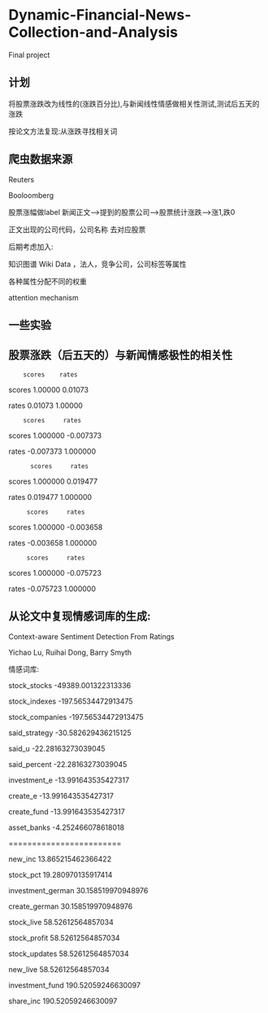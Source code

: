 # Dynamic-Financial-News-Collection-and-Analysis
Final project

## 计划

将股票涨跌改为线性的(涨跌百分比),与新闻线性情感做相关性测试,测试后五天的涨跌


按论文方法复现:从涨跌寻找相关词


## 爬虫数据来源
Reuters 

Booloomberg


股票涨幅做label  新闻正文-->提到的股票公司-->股票统计涨跌-->涨1,跌0


正文出现的公司代码，公司名称 去对应股票


后期考虑加入:


知识图谱 Wiki Data ，法人，竞争公司，公司标签等属性


各种属性分配不同的权重


attention mechanism


## 一些实验
## 股票涨跌（后五天的）与新闻情感极性的相关性
         
        scores    rates
               
scores  1.00000  0.01073

rates   0.01073  1.00000

        scores     rates
        
scores  1.000000 -0.007373

rates  -0.007373  1.000000

          scores     rates

scores  1.000000  0.019477

rates   0.019477  1.000000

         scores     rates

scores  1.000000 -0.003658

rates  -0.003658  1.000000

         scores     rates

scores  1.000000 -0.075723

rates  -0.075723  1.000000

## 从论文中复现情感词库的生成: 

Context-aware Sentiment Detection From Ratings

Yichao Lu, Ruihai Dong, Barry Smyth


情感词库:

stock_stocks -49389.001322313336

stock_indexes -197.56534472913475

stock_companies -197.56534472913475

said_strategy -30.582629436215125

said_u -22.28163273039045

said_percent -22.28163273039045

investment_e -13.991643535427317

create_e -13.991643535427317

create_fund -13.991643535427317

asset_banks -4.252466078618018

========================

new_inc 13.865215462366422

stock_pct 19.280970135917414

investment_german 30.158519970948976

create_german 30.158519970948976

stock_live 58.52612564857034

stock_profit 58.52612564857034

stock_updates 58.52612564857034

new_live 58.52612564857034

investment_fund 190.52059246630097

share_inc 190.52059246630097
